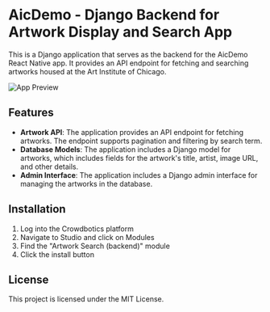 # AicDemo - Django Backend for Artwork Display and Search App

This is a Django application that serves as the backend for the AicDemo React Native app. It provides an API endpoint for fetching and searching artworks housed at the Art Institute of Chicago.

![App Preview](./preview.png)

## Features

- **Artwork API**: The application provides an API endpoint for fetching artworks. The endpoint supports pagination and filtering by search term.
- **Database Models**: The application includes a Django model for artworks, which includes fields for the artwork's title, artist, image URL, and other details.
- **Admin Interface**: The application includes a Django admin interface for managing the artworks in the database.

## Installation

1. Log into the Crowdbotics platform 
2. Navigate to Studio and click on Modules
3. Find the "Artwork Search (backend)" module
3. Click the install button

## License

This project is licensed under the MIT License.
